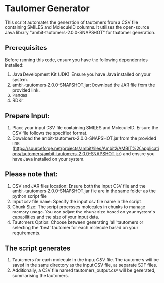 # __Tautomer Generator__

This script automates the generation of tautomers from a CSV file containing SMILES and MoleculeID columns. It utilises the open-source Java library "ambit-tautomers-2.0.0-SNAPSHOT" for tautomer generation.

## __Prerequisites__

Before running this code, ensure you have the following dependencies installed:

1. Java Development Kit (JDK): Ensure you have Java installed on your system.
2. ambit-tautomers-2.0.0-SNAPSHOT.jar: Download the JAR file from the provided link.
3. Pandas
4. RDKit
   
## __Prepare Input__: 
1. Place your input CSV file containing SMILES and MoleculeID. Ensure the CSV file follows the specified format.
2. Download the ambit-tautomers-2.0.0-SNAPSHOT.jar from the provided link (https://sourceforge.net/projects/ambit/files/Ambit2/AMBIT%20applications/tautomers/ambit-tautomers-2.0.0-SNAPSHOT.jar) and ensure you have Java installed on your system.

## __Please note that:__
1. CSV and JAR files location: Ensure both the input CSV file and the ambit-tautomers-2.0.0-SNAPSHOT.jar file are in the same folder as the python script file.
2. Input csv file name: Specify the input csv file name in the script.
3. Chunk Size: The script processes molecules in chunks to manage memory usage. You can adjust the chunk size based on your system's capabilities and the size of your input data.
4. Tautomers Option: Choose between generating 'all' tautomers or selecting the 'best' tautomer for each molecule based on your requirements.

## __The script generates__ 
1. Tautomers for each molecule in the input CSV file. The tautomers will be saved in the same directory as the input CSV file, as separate SDF files.
2. Additionally, a CSV file named tautomers_output.csv will be generated, summarising the tautomers.
